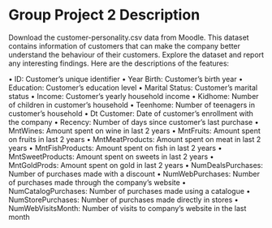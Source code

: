 # Group Project 2 Description

Download the customer-personality.csv data from Moodle. This dataset contains
information of customers that can make the company better understand the behaviour of
their customers. Explore the dataset and report any interesting findings.
Here are the descriptions of the features:

• ID: Customer’s unique identifier
• Year Birth: Customer’s birth year
• Education: Customer’s education level
• Marital Status: Customer’s marital status
• Income: Customer’s yearly household income
• Kidhome: Number of children in customer’s household
• Teenhome: Number of teenagers in customer’s household
• Dt Customer: Date of customer’s enrollment with the company
• Recency: Number of days since customer’s last purchase
• MntWines: Amount spent on wine in last 2 years
• MntFruits: Amount spent on fruits in last 2 years
• MntMeatProducts: Amount spent on meat in last 2 years
• MntFishProducts: Amount spent on fish in last 2 years
• MntSweetProducts: Amount spent on sweets in last 2 years
• MntGoldProds: Amount spent on gold in last 2 years
• NumDealsPurchases: Number of purchases made with a discount
• NumWebPurchases: Number of purchases made through the company’s website
• NumCatalogPurchases: Number of purchases made using a catalogue
• NumStorePurchases: Number of purchases made directly in stores
• NumWebVisitsMonth: Number of visits to company’s website in the last month
